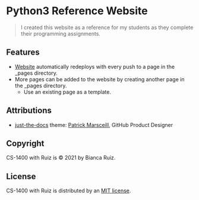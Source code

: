 # Python3 Reference Website
> I created this website as a reference for my students as they complete their programming assignments.

## Features
- [Website](https://cs-1400.github.io/) automatically redeploys with every push to a page in the _pages directory.
- More pages can be added to the website by creating another page in the _pages directory.
  - Use an existing page as a template.

## Attributions
- [just-the-docs](https://github.com/pmarsceill/just-the-docs) theme: [Patrick Marsceill](https://github.com/pmarsceill), GitHub Product Designer

## Copyright
CS-1400 with Ruiz is © 2021 by Bianca Ruiz.

## License
CS-1400 with Ruiz is distributed by an [MIT license]().
